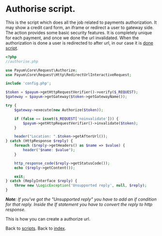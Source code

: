 # Authorise script.

This is the script which does all the job related to payments authorization. 
It may show a credit card form, an iframe or redirect a user to gateway side. 
The action provides some basic security features. It is completely unique for each payment, and once we done the url invalidated.
When the authorization is done a user is redirected to after url, in our case it is [done script](https://github.com/Payum/Core/tree/master/Resources/docs/scripts/done-script.md).

```php
<?php
//authorise.php

use Payum\Core\Request\Authorize;
use Payum\Core\Request\Http\RedirectUrlInteractiveRequest;

include 'config.php';

$token = $payum->getHttpRequestVerifier()->verify($_REQUEST);
$gateway = $payum->getGateway($token->getGatewayName());

try {
    $gateway->execute(new Authorize($token));

    if (false == isset($_REQUEST['noinvalidate'])) {
        $payum->getHttpRequestVerifier()->invalidate($token);
    }

    header("Location: ".$token->getAfterUrl());
} catch (HttpResponse $reply) {
    foreach ($reply->getHeaders() as $name => $value) {
        header("$name: $value");
    }

    http_response_code($reply->getStatusCode());
    echo ($reply->getContent());

    exit;
} catch (ReplyInterface $reply) {
    throw new \LogicException('Unsupported reply', null, $reply);
}
```

_**Note**: If you've got the "Unsupported reply" you have to add an if condition for that reply. Inside the If statement you have to convert the reply to http response._

This is how you can create a authorize url.

Back to [scripts](https://github.com/Payum/Core/tree/master/Resources/docs/scripts/index.md).
Back to [index](https://github.com/Payum/Core/tree/master/Resources/docs/index.md).
